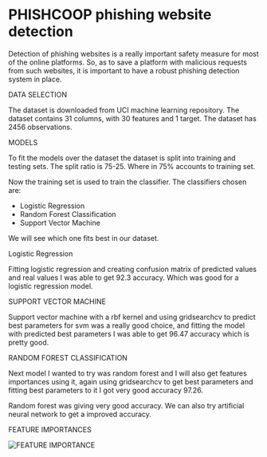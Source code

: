# PHISHCOOP phishing website detection
Detection of phishing websites is a really important safety measure for most of the online platforms. So, as to save a platform with malicious requests from such websites, it is important to have a robust phishing detection system in place.

DATA SELECTION

The dataset is downloaded from UCI machine learning repository. The dataset contains 31 columns, with 30 features and 1 target. The dataset has 2456 observations.

MODELS

To fit the models over the dataset the dataset is split into training and testing sets. The split ratio is 75-25.  Where in 75% accounts to training set. 

Now the training set is used to train the classifier. The classifiers chosen are:  
* Logistic Regression
* Random Forest Classification
* Support Vector Machine

We will see which one fits best in our dataset.

Logistic Regression

Fitting logistic regression and creating confusion matrix of predicted values and real values I was able to get 92.3 accuracy. Which was good for a logistic regression model.

SUPPORT VECTOR MACHINE

Support vector machine with a rbf kernel and using gridsearchcv to predict best parameters for svm was a really good choice, and fitting the model with predicted best parameters I was able to get 96.47 accuracy which is pretty good.

RANDOM FOREST CLASSIFICATION

Next model I wanted to try was random forest and I will also get features importances using it, again using gridsearchcv to get best parameters and fitting best parameters to it I got very good accuracy 97.26.

Random forest was giving very good accuracy. We can also try artificial neural network to get a improved accuracy.

FEATURE IMPORTANCES

![FEATURE IMPORTANCE](https://raw.githubusercontent.com/abhishekdid/PHISHCOOP-phishing-website-detection/master/variable_Importances.png)

